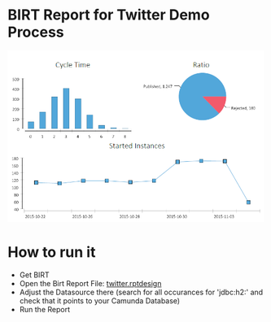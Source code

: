 # BIRT Report for Twitter Demo Process

![Report Screenshot][1]

# How to run it

- Get BIRT
- Open the Birt Report File: [twitter.rptdesign](twitter.rptdesign)
- Adjust the Datasource there (search for all occurances for 'jdbc:h2:' and check that it points to your Camunda Database)
- Run the Report


[1]: screenshot.png
